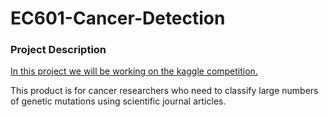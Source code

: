 # EC601-Cancer-Detection

### Project Description

[In this project we will be working on the kaggle competition.](https://www.kaggle.com/c/msk-redefining-cancer-treatment "https://www.kaggle.com/c/msk-redefining-cancer-treatment")

This product is for cancer researchers who need to classify large numbers of genetic mutations using scientific journal articles.
